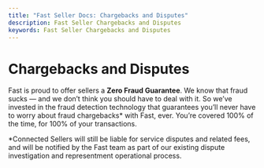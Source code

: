 ```yaml
---
title: "Fast Seller Docs: Chargebacks and Disputes"
description: Fast Seller Chargebacks and Disputes
keywords: Fast Seller Chargebacks and Disputes
---
```


# Chargebacks and Disputes

Fast is proud to offer sellers a **Zero Fraud Guarantee**. We know that fraud sucks — and we don’t think you should have to deal with it. So we’ve invested in the fraud detection technology that guarantees you’ll never have to worry about fraud chargebacks\* with Fast, ever. You’re covered 100% of the time, for 100% of your transactions.

\*Connected Sellers will still be liable for service disputes and related fees, and will be notified by the Fast team as part of our existing dispute investigation and representment operational process.
